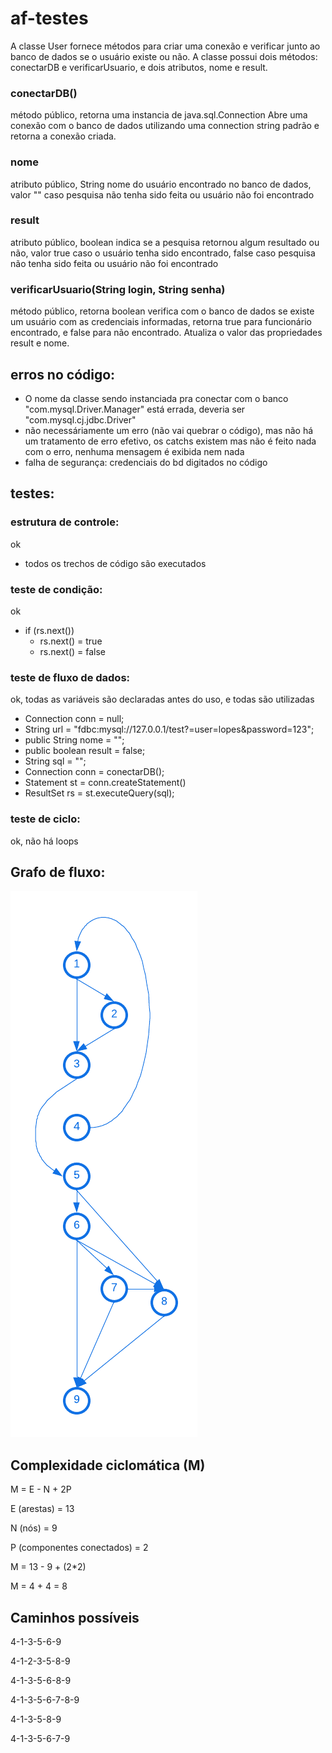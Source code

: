 # af-testes

A classe User fornece métodos para criar uma conexão e verificar junto ao banco de dados se o usuário existe ou não.
A classe possui dois métodos: conectarDB e verificarUsuario, e dois atributos, nome e result.

### conectarDB()
método público, retorna uma instancia de java.sql.Connection
Abre uma conexão com o banco de dados utilizando uma connection string padrão e retorna a conexão criada. 

### nome
atributo público, String
nome do usuário encontrado no banco de dados, valor "" caso pesquisa não tenha sido feita ou usuário não foi encontrado

### result
atributo público, boolean
indica se a pesquisa retornou algum resultado ou não, valor true caso o usuário tenha sido encontrado, false caso pesquisa não tenha sido feita ou usuário não foi encontrado

### verificarUsuario(String login, String senha)
método público, retorna boolean
verifica com o banco de dados se existe um usuário com as credenciais informadas, retorna true para funcionário encontrado, e false para não encontrado. Atualiza o valor das propriedades result e nome. 

## erros no código:

- O nome da classe sendo instanciada pra conectar com o banco "com.mysql.Driver.Manager" está errada, deveria ser "com.mysql.cj.jdbc.Driver"
- não necessáriamente um erro (não vai quebrar o código), mas não há um tratamento de erro efetivo, os catchs existem mas não é feito nada com o erro, nenhuma mensagem é exibida nem nada
- falha de segurança: credenciais do bd digitados no código


## testes:
### estrutura de controle: 
ok
- todos os trechos de código são executados

### teste de condição: 
ok
- if (rs.next())
    - rs.next() = true
    - rs.next() = false

### teste de fluxo de dados: 
ok, todas as variáveis são declaradas antes do uso, e todas são utilizadas
- Connection conn = null;
- String url = "fdbc:mysql://127.0.0.1/test?=user=lopes&password=123";
- public String nome = "";
- public boolean result = false;
- String sql = "";
- Connection conn = conectarDB();
- Statement st = conn.createStatement()
- ResultSet rs = st.executeQuery(sql);

### teste de ciclo: 
ok, não há loops


## Grafo de fluxo:
![grafo de fluxo](./grafo-de-fluxo.png)

## Complexidade ciclomática (M)
M = E - N + 2P

E (arestas) = 13

N (nós) = 9


P (componentes conectados) = 2

M = 13 - 9 + (2*2)

M = 4 + 4 = 8

## Caminhos possíveis

4-1-3-5-6-9

4-1-2-3-5-8-9

4-1-3-5-6-8-9

4-1-3-5-6-7-8-9

4-1-3-5-8-9

4-1-3-5-6-7-9
